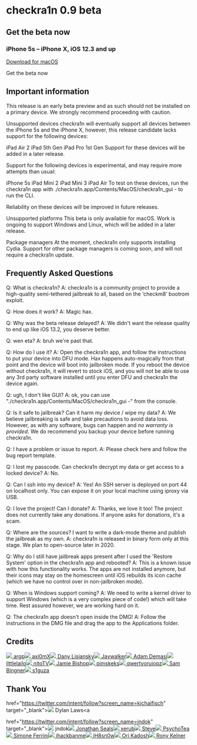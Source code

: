 # checkra1n 0.9 beta


## Get the beta now
### iPhone 5s – iPhone X, iOS 12.3 and up

[Download for macOS](https://checkra.in/assets/downloads/macos/4d63520f02d29eb91046ce0bb0a5849ed5599fc4684038954e18bc9d622febdb/checkra1n%20beta%200.9.dmg)

Get the beta now 




## Important information

This release is an early beta preview and as such should not be installed on a primary device. We strongly recommend proceeding with caution.


Unsupported devices
checkra1n will eventually support all devices between the iPhone 5s and the iPhone X, however, this release candidate lacks support for the following devices:

iPad Air 2
iPad 5th Gen
iPad Pro 1st Gen
Support for these devices will be added in a later release.

Support for the following devices is experimental, and may require more attempts than usual:

iPhone 5s
iPad Mini 2
iPad Mini 3
iPad Air
To test on these devices, run the checkra1n app with ./checkra1n.app/Contents/MacOS/checkra1n_gui - to run the CLI.

Reliability on these devices will be improved in future releases.

Unsupported platforms
This beta is only available for macOS. Work is ongoing to support Windows and Linux, which will be added in a later release.

Package managers
At the moment, checkra1n only supports installing Cydia. Support for other package managers is coming soon, and will not require a checkra1n update.





## Frequently Asked Questions

Q: What is checkra1n?
A: checkra1n is a community project to provide a high-quality semi-tethered jailbreak to all, based on the ‘checkm8’ bootrom exploit.

Q: How does it work?
A: Magic hax.

Q: Why was the beta release delayed?
A: We didn't want the release quality to end up like iOS 13.2, you deserve better.

Q: wen eta?
A: bruh we're past that.

Q: How do I use it?
A: Open the checkra1n app, and follow the instructions to put your device into DFU mode. Hax happens auto-magically from that point and the device will boot into jailbroken mode. If you reboot the device without checkra1n, it will revert to stock iOS, and you will not be able to use any 3rd party software installed until you enter DFU and checkra1n the device again.

Q: ugh, I don't like GUI?
A: ok, you can use "./checkra1n.app/Contents/MacOS/checkra1n_gui -" from the console.

Q: Is it safe to jailbreak? Can it harm my device / wipe my data?
A: We believe jailbreaking is safe and take precautions to avoid data loss. However, as with any software, bugs can happen and *no warranty is provided*. We do recommend you backup your device before running checkra1n.

Q: I have a problem or issue to report.
A: Please check here and follow the bug report template.

Q: I lost my passcode. Can checkra1n decrypt my data or get access to a locked device?
A: No.

Q: Can I ssh into my device?
A: Yes! An SSH server is deployed on port 44 on localhost only. You can expose it on your local machine using iproxy via USB.

Q: I love the project! Can I donate?
A: Thanks, we love it too! The project does not currently take any donations. If anyone asks for donations, it's a scam.

Q: Where are the sources? I want to write a dark-mode theme and publish the jailbreak as my own.
A: checkra1n is released in binary form only at this stage. We plan to open-source later in 2020.

Q: Why do I still have jailbreak apps present after I used the 'Restore System' option in the checkra1n app and rebooted?
A: This is a known issue with how this functionality works. The apps are not installed anymore, but their icons may stay on the homescreen until iOS rebuilds its icon cache (which we have no control over in non-jailbroken mode).

Q: When is Windows support coming?
A: We need to write a kernel driver to support Windows (which is a very complex piece of code!) which will take time. Rest assured however, we are working hard on it.

Q: The checkra1n app doesn't open inside the DMG!
A: Follow the instructions in the DMG file and drag the app to the Applications folder.





## Credits

<div class="credits-section"><a href="https://twitter.com/intent/follow?screen_name=_argp" target="_blank"><img src="https://avatars.io/twitter/_argp/small"> <span>argp</span></a><a href="https://twitter.com/intent/follow?screen_name=axi0mX" target="_blank"><img src="https://avatars.io/twitter/axi0mX/small"> <span>axi0mX</span></a><a href="https://twitter.com/intent/follow?screen_name=DanyL931" target="_blank"><img src="https://avatars.io/twitter/DanyL931/small"> <span>Dany Lisiansky</span></a><a href="https://twitter.com/intent/follow?screen_name=Jaywalker" target="_blank"><img src="https://avatars.io/twitter/Jaywalker/small"> <span>Jaywalker</span></a><a href="https://twitter.com/intent/follow?screen_name=hbkirb" target="_blank"><img src="https://avatars.io/twitter/hbkirb/small"> <span>Adam Demasi</span></a><a href="https://twitter.com/intent/follow?screen_name=littlelailo" target="_blank"><img src="https://avatars.io/twitter/littlelailo/small"> <span>littlelailo</span></a><a href="https://twitter.com/intent/follow?screen_name=nitoTV" target="_blank"><img src="https://avatars.io/twitter/nitoTV/small"> <span>nitoTV</span></a><a href="https://twitter.com/intent/follow?screen_name=jamiebishop123" target="_blank"><img src="https://avatars.io/twitter/jamiebishop123/small"> <span>Jamie Bishop</span></a><a href="https://twitter.com/intent/follow?screen_name=pimskeks" target="_blank"><img src="https://avatars.io/twitter/pimskeks/small"> <span>pimskeks</span></a><a href="https://twitter.com/intent/follow?screen_name=qwertyoruiopz" target="_blank"><img src="https://avatars.io/twitter/qwertyoruiopz/small"> <span>qwertyoruiopz</span></a><a href="https://twitter.com/intent/follow?screen_name=sbingner" target="_blank"><img src="https://avatars.io/twitter/sbingner/small"> <span>Sam Bingner</span></a><a href="https://twitter.com/intent/follow?screen_name=s1guza" target="_blank"><img src="https://avatars.io/twitter/s1guza/small"> <span>s1guza</span></a></div>

## Thank You

href="https://twitter.com/intent/follow?screen_name=kjchaifisch" target="_blank"><img src="https://avatars.io/twitter/kjchaifisch/small"> <span>Dylan Laws</span></a><a

href="https://twitter.com/intent/follow?screen_name=jndok" target="_blank"><img src="https://avatars.io/twitter/jndok/small"> <span>jndok</span></a><a
href="https://twitter.com/intent/follow?screen_name=JonathanSeals" target="_blank"><img src="https://avatars.io/twitter/JonathanSeals/small"> <span>Jonathan Seals</span></a><a
href="https://twitter.com/intent/follow?screen_name=xerub" target="_blank"><img src="https://avatars.io/twitter/xerub/small"> <span>xerub</span></a><a
href="https://twitter.com/intent/follow?screen_name=littlesteve" target="_blank"><img src="https://avatars.io/twitter/littlesteve/small"> <span>Steve</span></a><a
href="https://twitter.com/intent/follow?screen_name=iBSparkes" target="_blank"><img src="https://avatars.io/twitter/iBSparkes/small"> <span>PsychoTea</span></a><a
href="https://twitter.com/intent/follow?screen_name=Simone_Ferrini" target="_blank"><img src="https://avatars.io/twitter/Simone_Ferrini/small"> <span>Simone Ferrini</span></a><a
href="https://twitter.com/intent/follow?screen_name=ihackbanme" target="_blank"><img src="https://avatars.io/twitter/ihackbanme/small"> <span>ihackbanme</span></a><a
href="https://twitter.com/intent/follow?screen_name=iH8sn0w" target="_blank"><img src="https://avatars.io/twitter/iH8sn0w/small"> <span>iH8sn0w</span></a><a
href="https://twitter.com/intent/follow?screen_name=cjori" target="_blank"><img src="https://avatars.io/twitter/cjori/small"> <span>Ori Kadosh</span></a><a
href="https://twitter.com/intent/follow?screen_name=r0nyrus" target="_blank"><img src="https://avatars.io/twitter/r0nyrus/small"> <span>Rony Kelner</span></a></div>
